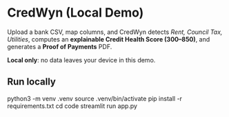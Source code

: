 # CredWyn (Local Demo)

Upload a bank CSV, map columns, and CredWyn detects *Rent, Council Tax, Utilities*, computes an **explainable Credit Health Score (300–850)**, and generates a **Proof of Payments** PDF.

**Local only**: no data leaves your device in this demo.

## Run locally
python3 -m venv .venv
source .venv/bin/activate
pip install -r requirements.txt
cd code
streamlit run app.py
